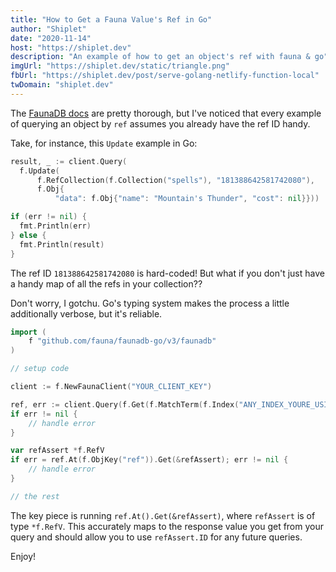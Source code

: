 ```yaml
---
title: "How to Get a Fauna Value's Ref in Go"
author: "Shiplet"
date: "2020-11-14"
host: "https://shiplet.dev"
description: "An example of how to get an object's ref with fauna & go"
imgUrl: "https://shiplet.dev/static/triangle.png"
fbUrl: "https://shiplet.dev/post/serve-golang-netlify-function-local"
twDomain: "shiplet.dev"
---
```


The [FaunaDB docs](https://docs.fauna.com/fauna/current/) are pretty thorough, but I've noticed that every example of querying an object by `ref` assumes you already have the ref ID handy.

Take, for instance, this `Update` example in Go:

```go
result, _ := client.Query(
  f.Update(
      f.RefCollection(f.Collection("spells"), "181388642581742080"),
      f.Obj{
          "data": f.Obj{"name": "Mountain's Thunder", "cost": nil}}))

if (err != nil) {
  fmt.Println(err)
} else {
  fmt.Println(result)
}
```

The ref ID `181388642581742080` is hard-coded! But what if you don't just have a handy map of all the refs in your collection??

Don't worry, I gotchu. Go's typing system makes the process a little additionally verbose, but it's reliable.

```go
import (
    f "github.com/fauna/faunadb-go/v3/faunadb"
)

// setup code

client := f.NewFaunaClient("YOUR_CLIENT_KEY")

ref, err := client.Query(f.Get(f.MatchTerm(f.Index("ANY_INDEX_YOURE_USING"), theSearchValue)))
if err != nil {
    // handle error
}

var refAssert *f.RefV
if err = ref.At(f.ObjKey("ref")).Get(&refAssert); err != nil {
    // handle error
}

// the rest
```

The key piece is running `ref.At().Get(&refAssert)`, where `refAssert` is of type `*f.RefV`. This accurately maps to the response value you get from your query and should allow you to use `refAssert.ID` for any future queries.

Enjoy!